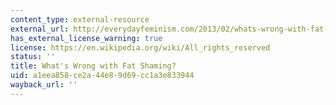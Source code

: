 ```yaml
---
content_type: external-resource
external_url: http://everydayfeminism.com/2013/02/whats-wrong-with-fat-shaming/
has_external_license_warning: true
license: https://en.wikipedia.org/wiki/All_rights_reserved
status: ''
title: What's Wrong with Fat Shaming?
uid: a1eea858-ce2a-44e8-9d69-cc1a3e833944
wayback_url: ''
---
```

